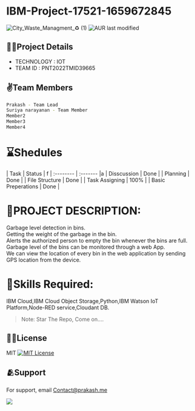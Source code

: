 # IBM-Project-17521-1659672845
![City_Waste_Managment_♻️ (1)](https://user-images.githubusercontent.com/73785492/193410316-4b1982bd-481a-464d-9b8e-7ff62813f075.png)
![AUR last modified](https://img.shields.io/aur/last-modified/google-chrome)

## 👨‍💻Project Details
- TECHNOLOGY : IOT        
- TEAM ID : PNT2022TMID39665

## ✌️Team Members

```sh
Prakash - Team Lead
Suriya narayanan - Team Member
Member2
Member3
Member4
```

# **⌛Shedules**
| Task | Status    | f
| :-------- | :------- |a
| Disscussion | Done |
| Planning | Done |
| File Structure | Done |
| Task Assigning | 100% |
| Basic Preperations | Done |


# **📜PROJECT DESCRIPTION:**          
Garbage level detection in bins.     
Getting the weight of the garbage in the bin.      
Alerts the authorized person to empty the bin whenever the bins are full.     
Garbage level of the bins can be monitored through a web App.        
We can view the location of every bin in the web application by sending GPS location from the device.    

# **🎯Skills Required:**        
IBM Cloud,IBM Cloud Object Storage,Python,IBM Watson IoT Platform,Node-RED service,Cloudant DB.



> Note: Star The Repo, Come on....


## 🙌🏻License 

MIT [![MIT License](https://img.shields.io/badge/License-MIT-green.svg)](https://choosealicense.com/licenses/mit/)

## 🫂Support

For support, email Contact@prakash.me

<a href = "https://github.com/IBM-EPBL/IBM-Project-17521-1659672845/graphs/contributors">
  <img src = "https://contrib.rocks/image?repo=IBM-EPBL/IBM-Project-17521-1659672845"/>
</a>
